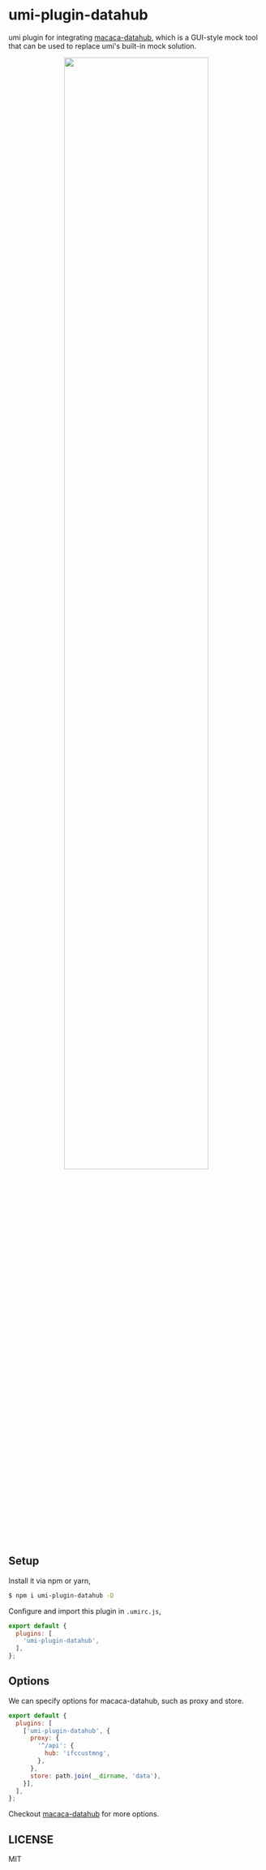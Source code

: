 # umi-plugin-datahub

umi plugin for integrating [macaca-datahub](https://github.com/macacajs/macaca-datahub), which is a GUI-style mock tool that can be used to replace umi's built-in mock solution.

<div align="center">
  <img src="https://wx2.sinaimg.cn/large/6d308bd9gy1fpbmdx2whdj21kw13a7fa.jpg" width="75%" />
</div>

## Setup

Install it via npm or yarn,

```bash
$ npm i umi-plugin-datahub -D
```

Configure and import this plugin in `.umirc.js`,

```js
export default {
  plugins: [
    'umi-plugin-datahub',
  ],
};
```

## Options

We can specify options for macaca-datahub, such as proxy and store.

```js
export default {
  plugins: [
    ['umi-plugin-datahub', {
      proxy: {
        '^/api': {
          hub: 'ifccustmng',
        },
      },
      store: path.join(__dirname, 'data'),
    }],
  ],
};
```

Checkout [macaca-datahub](https://github.com/macacajs/macaca-datahub#configuration) for more options.

## LICENSE

MIT
